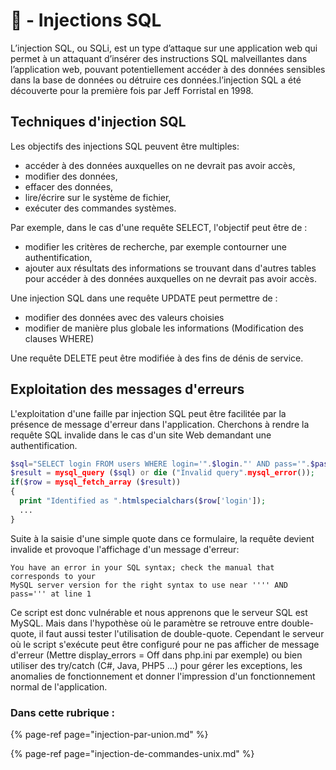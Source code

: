 # 💉 - Injections SQL

L’injection SQL, ou SQLi, est un type d’attaque sur une application web qui permet à un attaquant d’insérer des instructions SQL malveillantes dans l’application web, pouvant potentiellement accéder à des données sensibles dans la base de données ou détruire ces données.l’injection SQL a été découverte pour la première fois par Jeff Forristal en 1998.



## Techniques d'injection SQL

Les objectifs des injections SQL peuvent être multiples:

* accéder à des données auxquelles on ne devrait pas avoir accès,
* modifier des données,
* effacer des données,
* lire/écrire sur le système de fichier,
* exécuter des commandes systèmes.

Par exemple, dans le cas d'une requête SELECT, l'objectif peut être de :

* modifier les critères de recherche, par exemple contourner une authentification,
* ajouter aux résultats des informations se trouvant dans d'autres tables pour accéder à des données auxquelles on ne devrait pas avoir accès.

Une injection SQL dans une requête UPDATE peut permettre de :

* modifier des données avec des valeurs choisies
* modifier de manière plus globale les informations \(Modification des clauses WHERE\)

Une requête DELETE peut être modifiée à des fins de dénis de service.



## Exploitation des messages d'erreurs

L'exploitation d'une faille par injection SQL peut être facilitée par la présence de message d'erreur dans l'application. Cherchons à rendre la requête SQL invalide dans le cas d'un site Web demandant une authentification.

```php
$sql="SELECT login FROM users WHERE login='".$login."' AND pass='".$pass."'";
$result = mysql_query ($sql) or die ("Invalid query".mysql_error());
if($row = mysql_fetch_array ($result))
{
  print "Identified as ".htmlspecialchars($row['login']);
  ...
}
```

Suite à la saisie d'une simple quote dans ce formulaire, la requête devient invalide et provoque l'affichage d'un message d'erreur:

```text
You have an error in your SQL syntax; check the manual that corresponds to your
MySQL server version for the right syntax to use near '''' AND pass=''' at line 1
```

Ce script est donc vulnérable et nous apprenons que le serveur SQL est MySQL. Mais dans l'hypothèse où le paramètre se retrouve entre double-quote, il faut aussi tester l'utilisation de double-quote. Cependant le serveur où le script s'exécute peut être configuré pour ne pas afficher de message d'erreur \(Mettre display\_errors = Off dans php.ini par exemple\) ou bien utiliser des try/catch \(C\#, Java, PHP5 ...\) pour gérer les exceptions, les anomalies de fonctionnement et donner l'impression d'un fonctionnement normal de l'application.



### Dans cette rubrique : 

{% page-ref page="injection-par-union.md" %}

{% page-ref page="injection-de-commandes-unix.md" %}



